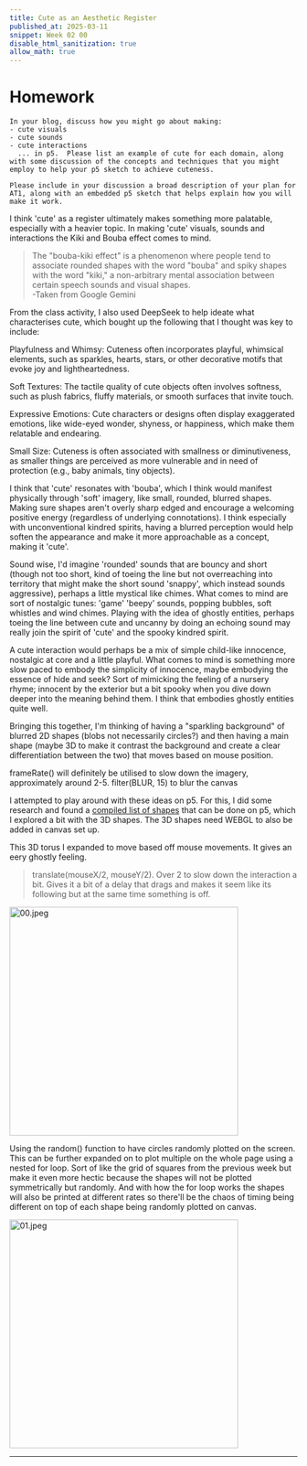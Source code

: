 ```yaml
---
title: Cute as an Aesthetic Register
published_at: 2025-03-11
snippet: Week 02 00
disable_html_sanitization: true
allow_math: true
---
```


# Homework

    In your blog, discuss how you might go about making:
    - cute visuals
    - cute sounds
    - cute interactions
      ... in p5.  Please list an example of cute for each domain, along with some discussion of the concepts and techniques that you might employ to help your p5 sketch to achieve cuteness.

    Please include in your discussion a broad description of your plan for AT1, along with an embedded p5 sketch that helps explain how you will make it work.

I think 'cute' as a register ultimately makes something more palatable, especially with a heavier topic. In making 'cute' visuals, sounds and interactions the Kiki and Bouba effect comes to mind.

> The "bouba-kiki effect" is a phenomenon where people tend to associate rounded shapes with the word "bouba" and spiky shapes with the word "kiki," a non-arbitrary mental association between certain speech sounds and visual shapes.\
> -Taken from Google Gemini

From the class activity, I also used DeepSeek to help ideate what characterises cute, which bought up the following that I thought was key to include:

Playfulness and Whimsy:
Cuteness often incorporates playful, whimsical elements, such as sparkles, hearts, stars, or other decorative motifs that evoke joy and lightheartedness.

Soft Textures:
The tactile quality of cute objects often involves softness, such as plush fabrics, fluffy materials, or smooth surfaces that invite touch.

Expressive Emotions:
Cute characters or designs often display exaggerated emotions, like wide-eyed wonder, shyness, or happiness, which make them relatable and endearing.

Small Size:
Cuteness is often associated with smallness or diminutiveness, as smaller things are perceived as more vulnerable and in need of protection (e.g., baby animals, tiny objects).

I think that 'cute' resonates with 'bouba', which I think would manifest physically through 'soft' imagery, like small, rounded, blurred shapes. Making sure shapes aren't overly sharp edged and encourage a welcoming positive energy (regardless of underlying connotations). I think especially with unconventional kindred spirits, having a blurred perception would help soften the appearance and make it more approachable as a concept, making it 'cute'.

Sound wise, I'd imagine 'rounded' sounds that are bouncy and short (though not too short, kind of toeing the line but not overreaching into territory that might make the short sound 'snappy', which instead sounds aggressive), perhaps a little mystical like chimes. What comes to mind are sort of nostalgic tunes: 'game' 'beepy' sounds, popping bubbles, soft whistles and wind chimes. Playing with the idea of ghostly entities, perhaps toeing the line between cute and uncanny by doing an echoing sound may really join the spirit of 'cute' and the spooky kindred spirit.

A cute interaction would perhaps be a mix of simple child-like innocence, nostalgic at core and a little playful. What comes to mind is something more slow paced to embody the simplicity of innocence, maybe embodying the essence of hide and seek? Sort of mimicking the feeling of a nursery rhyme; innocent by the exterior but a bit spooky when you dive down deeper into the meaning behind them. I think that embodies ghostly entities quite well.

Bringing this together, I'm thinking of having a "sparkling background" of blurred 2D shapes (blobs not necessarily circles?) and then having a main shape (maybe 3D to make it contrast the background and create a clear differentiation between the two) that moves based on mouse position.

frameRate() will definitely be utilised to slow down the imagery, approximately around 2-5.
filter(BLUR, 15) to blur the canvas

I attempted to play around with these ideas on p5. For this, I did some research and found a [compiled list of shapes](https://www.geeksforgeeks.org/p5-js-shape-complete-reference/) that can be done on p5, which I explored a bit with the 3D shapes. The 3D shapes need WEBGL to also be added in canvas set up.

This 3D torus I expanded to move based off mouse movements. It gives an eery ghostly feeling.

> translate(mouseX/2, mouseY/2). Over 2 to slow down the interaction a bit. Gives it a bit of a delay that drags and makes it seem like its following but at the same time something is off.

<img src="/W02/00.jpeg" alt="00.jpeg" width="400"/>

Using the random() function to have circles randomly plotted on the screen. This can be further expanded on to plot multiple on the whole page using a nested for loop. Sort of like the grid of squares from the previous week but make it even more hectic because the shapes will not be plotted symmetrically but randomly. And with how the for loop works the shapes will also be printed at different rates so there'll be the chaos of timing being different on top of each shape being randomly plotted on canvas.

<img src="/W02/01.jpeg" alt="01.jpeg" width="400"/>

---
